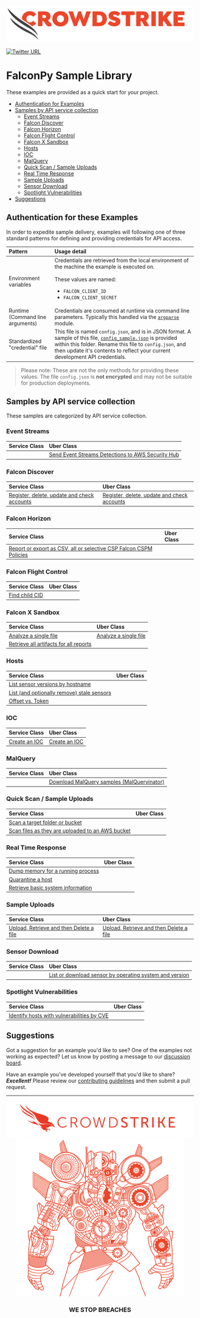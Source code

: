 ![CrowdStrike Falcon](https://raw.githubusercontent.com/CrowdStrike/falconpy/main/docs/asset/cs-logo.png) 

[![Twitter URL](https://img.shields.io/twitter/url?label=Follow%20%40CrowdStrike&style=social&url=https%3A%2F%2Ftwitter.com%2FCrowdStrike)](https://twitter.com/CrowdStrike)

# FalconPy Sample Library

<!--![Adversary Bust Museum](../docs/asset/musee-des-origines.png)-->

These examples are provided as a quick start for your project.

+ [Authentication for Examples](#authentication-for-these-examples)
+ [Samples by API service collection](#samples-by-api-service-collection)
    - [Event Streams](#event-streams)
    - [Falcon Discover](#falcon-discover)
    - [Falcon Horizon](#falcon-horizon)
    - [Falcon Flight Control](#falcon-flight-control)
    - [Falcon X Sandbox](#falcon-x-sandbox)
    - [Hosts](#hosts)
    - [IOC](#ioc)
    - [MalQuery](#malquery)
    - [Quick Scan / Sample Uploads](#quick-scan--sample-uploads)
    - [Real Time Response](#real-time-response)
    - [Sample Uploads](#sample-uploads)
    - [Sensor Download](#sensor-download)
    - [Spotlight Vulnerabilities](#spotlight-vulnerabilities)
+ [Suggestions](#suggestions)

## Authentication for these Examples
In order to expedite sample delivery, examples will following one of three standard patterns for defining and providing credentials for API access. 

| Pattern | Usage detail |
| :--- | :--- |
| Environment variables | Credentials are retrieved from the local environment of the machine the example is executed on.<BR/><BR/>These values are named:<ul><li>`FALCON_CLIENT_ID`</li><li>`FALCON_CLIENT_SECRET`</li></ul> |
| Runtime (Command line arguments) | Credentials are consumed at runtime via command line parameters. Typically this handled via the [`argparse`](https://docs.python.org/3/library/argparse.html) module. |
| Standardized "credential" file | This file is named `config.json`, and is in JSON format. A sample of this file, [`config_sample.json`](config_sample.json) is provided within this folder. Rename this file to `config.json`, and then update it's contents to reflect your current development API credentials.  |

> Please note: These are not the only methods for providing these values. The file `config.json` is __not encrypted__ and may not be suitable for production deployments.

## Samples by API service collection
These samples are categorized by API service collection.

### Event Streams
| Service Class | Uber Class |
| :--- | :--- |
| | [Send Event Streams Detections to AWS Security Hub](https://github.com/CrowdStrike/Cloud-AWS/tree/main/Security-Hub) |

### Falcon Discover
| Service Class | Uber Class |
| :--- | :--- |
| [Register, delete, update and check accounts](discover_aws/manage_discover_accounts_service.py) | [Register, delete, update and check accounts](discover_aws/manage_discover_accounts_uber.py) |

### Falcon Horizon
| Service Class | Uber Class |
| :--- | :--- |
| [Report or export as CSV, all or selective CSP Falcon CSPM Policies](cspm_registration/get_cspm_policies.py) | |

### Falcon Flight Control
| Service Class | Uber Class |
| :--- | :--- |
| [Find child CID](flight_control/find_child_cid.py)

### Falcon X Sandbox
| Service Class | Uber Class |
| :--- | :--- |
| [Analyze a single file](falconx_sandbox/single_scan) | [Analyze a single file](falconx_sandbox/single_scan) |
| [Retrieve all artifacts for all reports](falconx_sandbox/get_all_artifacts.py) | |

### Hosts
| Service Class | Uber Class |
| :--- | :--- |
| [List sensor versions by hostname](hosts#list-sensors-by-hostname) | |
| [List (and optionally remove) stale sensors](hosts#list-stale-sensors) | |
| [Offset vs. Token](hosts#comparing-querydevicesbyfilter-and-querydevicesbyfilterscroll-offset-vs-token) | |


### IOC
| Service Class | Uber Class |
| :--- | :--- |
| [Create an IOC](ioc/create_ioc.py) | [Create an IOC](ioc/create_ioc.py) |

### MalQuery
| Service Class | Uber Class |
| :--- | :--- |
| | [Download MalQuery samples (MalQueryinator)](malquery#search-and-download-samples-from-malquery) |


### Quick Scan / Sample Uploads
| Service Class | Uber Class |
| :--- | :--- |
| [Scan a target folder or bucket](quick_scan/scan_target.py) | |
| [Scan files as they are uploaded to an AWS bucket](https://github.com/CrowdStrike/Cloud-AWS/tree/main/s3-bucket-protection) | |


### Real Time Response
| Service Class | Uber Class |
| :--- | :--- |
| [Dump memory for a running process](rtr/pid-dump) | |
| [Quarantine a host](rtr/quarantine_hosts.py) | |
| [Retrieve basic system information](rtr/pony) | |


### Sample Uploads
| Service Class | Uber Class |
| :--- | :--- |
| [Upload, Retrieve and then Delete a file](sample_uploads/sample_uploads_service.py) | [Upload, Retrieve and then Delete a file](sample_uploads/sample_uploads_uber.py) |

### Sensor Download
| Service Class | Uber Class |
| :--- | :--- |
| | [List or download sensor by operating system and version](sensor_download/download_sensor.py) |

### Spotlight Vulnerabilities
| Service Class | Uber Class |
| :--- | :--- |
| [Identify hosts with vulnerabilities by CVE](spotlight#identify-hosts-with-vulnerabilities-by-cve) | |


## Suggestions
Got a suggestion for an example you'd like to see? One of the examples not working as expected? Let us know by posting a message to our [discussion board](https://github.com/CrowdStrike/falconpy/discussions).

Have an example you've developed yourself that you'd like to share?  **_Excellent!_** Please review our [contributing guidelines](/CONTRIBUTING.md) and then submit a pull request.



---

<p align="center"><img src="https://raw.githubusercontent.com/CrowdStrike/falconpy/main/docs/asset/cs-logo-footer.png"><BR/><img width="450px" src="../docs/asset/turbine-panda-lines.png"></P>
<h3><P align="center">WE STOP BREACHES</P></h3>
